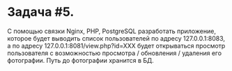 # Задача #5.

С помощью связки Nginx, PHP, PostgreSQL разработать приложение, которое будет выводить список пользователей по адресу 127.0.0.1:8083, а по адресу 127.0.0.1:8081/view.php?id=XXX будет открываться просмотр пользователя с возможностью просмотра / обновления / удаления его фотографии. Путь до фотографии хранится в БД.
